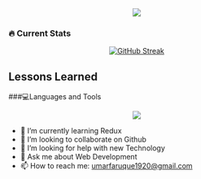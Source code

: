 
<div align="center"><img  width="" src="https://assets-global.website-files.com/624c384f8381545e20dec7ac/631777f4355814432ef5cb02_Copy%20of%20_MAIN_anim_open_banking.gif" />
</div>

<h3 align="left" border>🔥 Current Stats </h3>

<div align="center">
  <a href="https://git.io/streak-stats"><img src="https://streak-stats.demolab.com?user=omarfarukee&theme=highcontrast&hide_border=true&card_width=800&background=45%2C00E9D7%2C7952EB78&stroke=39D4EB&ring=0AD6EB&border=EB5454&fire=08EBEA&currStreakNum=01FFD6&sideNums=000000&currStreakLabel=00FFC1&sideLabels=000000&dates=FFFFFF" alt="GitHub Streak" /></a>
</div>

## Lessons Learned

###💻Languages and Tools 

<p align="center">
  <a href="https://skillicons.dev">
    <img src="https://skillicons.dev/icons?i=git,kubernetes,docker,c,vim" />
  </a>
</p>

- 🌱 I’m currently learning Redux 
- 👯 I’m looking to collaborate on Github 
- 🤔 I’m looking for help with new Technology 
- 💬 Ask me about Web Development  
- 📫 How to reach me:  umarfaruque1920@gmail.com
  


